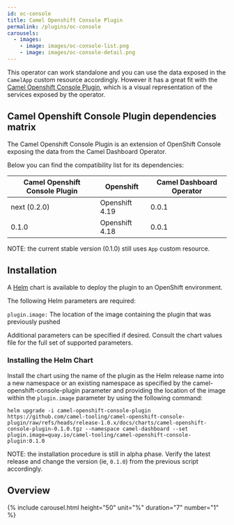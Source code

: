 ```yaml
---
id: oc-console
title: Camel Openshift Console Plugin
permalink: /plugins/oc-console
carousels:
  - images: 
    - image: images/oc-console-list.png
    - image: images/oc-console-detail.png
---
```


This operator can work standalone and you can use the data exposed in the `CamelApp` custom resource accordingly. However it has a great fit with the [Camel Openshift Console Plugin](https://github.com/camel-tooling/camel-openshift-console-plugin?tab=readme-ov-file#deployment-to-openshift), which is a visual representation of the services exposed by the operator.


## Camel Openshift Console Plugin dependencies matrix

The Camel Openshift Console Plugin is an extension of OpenShift Console exposing the data from the Camel Dashboard Operator.

Below you can find the compatibility list for its dependencies:

| Camel Openshift Console Plugin | Openshift          | Camel Dashboard Operator |
| ------------------------------ | ------------------ | ------------------------ |
| next (0.2.0)                   | Openshift 4.19     | 0.0.1                    |
| 0.1.0                          | Openshift 4.18     | 0.0.1                    |


NOTE: the current stable version (0.1.0) still uses `App` custom resource.

## Installation


A [Helm](https://helm.sh) chart is available to deploy the plugin to an OpenShift environment.

The following Helm parameters are required:

`plugin.image:` The location of the image containing the plugin that was previously pushed

Additional parameters can be specified if desired. Consult the chart values file for the full set of supported parameters.

### Installing the Helm Chart

Install the chart using the name of the plugin as the Helm release name into a new namespace or an existing namespace as specified by the camel-openshift-console-plugin parameter and providing the location of the image within the `plugin.image` parameter by using the following command:

```
helm upgrade -i camel-openshift-console-plugin https://github.com/camel-tooling/camel-openshift-console-plugin/raw/refs/heads/release-1.0.x/docs/charts/camel-openshift-console-plugin-0.1.0.tgz --namespace camel-dashboard --set plugin.image=quay.io/camel-tooling/camel-openshift-console-plugin:0.1.0
```

NOTE: the installation procedure is still in alpha phase. Verify the latest release and change the version (ie, `0.1.0`) from the previous script accordingly.

## Overview

  {% include carousel.html height="50" unit="%" duration="7" number="1" %}


